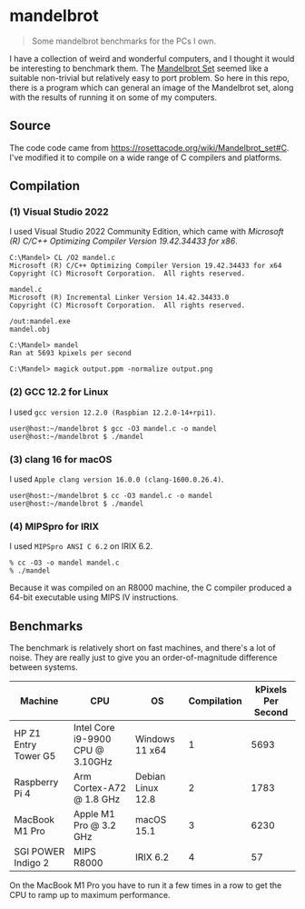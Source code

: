 # mandelbrot

> Some mandelbrot benchmarks for the PCs I own.

I have a collection of weird and wonderful computers, and I thought it would be interesting to benchmark them. 
The [Mandelbrot Set](https://en.wikipedia.org/wiki/Mandelbrot_set) seemed like a suitable non-trivial but relatively easy to port problem.
So here in this repo, there is a program which can general an image of the Mandelbrot set, along with the results of running it on some of my computers.

## Source

The code code came from <https://rosettacode.org/wiki/Mandelbrot_set#C>. I've modified it to compile on a wide range of C compilers and platforms.

## Compilation

### (1) Visual Studio 2022

I used Visual Studio 2022 Community Edition, which came with *Microsoft (R) C/C++ Optimizing Compiler Version 19.42.34433 for x86*.

```console
C:\Mandel> CL /O2 mandel.c
Microsoft (R) C/C++ Optimizing Compiler Version 19.42.34433 for x64
Copyright (C) Microsoft Corporation.  All rights reserved.

mandel.c
Microsoft (R) Incremental Linker Version 14.42.34433.0
Copyright (C) Microsoft Corporation.  All rights reserved.

/out:mandel.exe
mandel.obj

C:\Mandel> mandel
Ran at 5693 kpixels per second

C:\Mandel> magick output.ppm -normalize output.png
```

### (2) GCC 12.2 for Linux

I used `gcc version 12.2.0 (Raspbian 12.2.0-14+rpi1)`.

```console
user@host:~/mandelbrot $ gcc -O3 mandel.c -o mandel
user@host:~/mandelbrot $ ./mandel
```

### (3) clang 16 for macOS

I used `Apple clang version 16.0.0 (clang-1600.0.26.4)`.

```console
user@host:~/mandelbrot $ cc -O3 mandel.c -o mandel
user@host:~/mandelbrot $ ./mandel
```

### (4) MIPSpro for IRIX

I used `MIPSpro ANSI C 6.2` on IRIX 6.2.

```console
% cc -O3 -o mandel mandel.c
% ./mandel
```

Because it was compiled on an R8000 machine, the C compiler produced a 64-bit executable using MIPS IV instructions.

## Benchmarks

The benchmark is relatively short on fast machines, and there's a lot of noise. They are really just to give you an order-of-magnitude difference between systems.

| Machine              | CPU                              | OS                | Compilation | kPixels Per Second |
| -------------------- | -------------------------------- | ----------------- | ----------- | ------------------ |
| HP Z1 Entry Tower G5 | Intel Core i9-9900 CPU @ 3.10GHz | Windows 11 x64    | 1           | 5693               |
| Raspberry Pi 4       | Arm Cortex-A72 @ 1.8 GHz         | Debian Linux 12.8 | 2           | 1783               |
| MacBook M1 Pro       | Apple M1 Pro @ 3.2 GHz           | macOS 15.1        | 3           | 6230               |
| SGI POWER Indigo 2   | MIPS R8000                       | IRIX 6.2          | 4           | 57                 |

On the MacBook M1 Pro you have to run it a few times in a row to get the CPU to ramp up to maximum performance.
